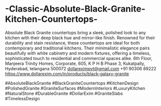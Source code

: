 # -Classic-Absolute-Black-Granite-Kitchen-Countertops-
Absolute Black Granite countertops bring a sleek, polished look to any kitchen with their deep black hue and mirror-like finish. Renowned for their durability and stain resistance, these countertops are ideal for both contemporary and traditional kitchens. Their minimalistic elegance pairs beautifully with white cabinetry and modern fixtures, offering a timeless, sophisticated touch to residential and commercial spaces alike.
6th Floor, Manjeera Trinity Homes, Corporate, 605, K P H B Phase 3, Kukatpally, Hyderabad, telangana 500072
dollareximpvt@gmail.com
+91 90306 89222
https://www.dollarexim.com/in/products/black-galaxy-granite 

 #AbsoluteBlackGranite #BlackGraniteCountertops #KitchenDesign #PolishedGranite #GraniteSurfaces #ModernInteriors #LuxuryKitchen #NaturalStone #DurableGranite #DollarExim #GraniteSlabs #TimelessDesign

